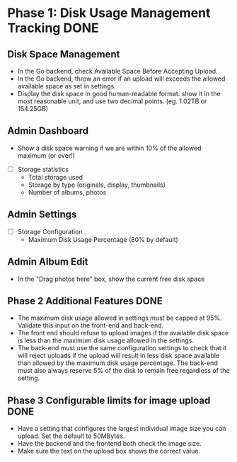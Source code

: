 # Phase 1: Disk Usage Management Tracking DONE

## Disk Space Management

- In the Go backend, check Available Space Before Accepting Upload.
- In the Go backend, throw an error if an upload will exceeds the allowed available space as set in settings.
- Display the disk space in good human-readable format. show it in the most reasonable unit, and use two decimal points. (eg. 1.02TB or 154.25GB)

## Admin Dashboard

- Show a disk space warning if we are within 10% of the allowed maximum (or over!)
- [ ] Storage statistics
  - Total storage used
  - Storage by type (originals, display, thumbnails)
  - Number of albums, photos

## Admin Settings

- [ ] Storage Configuration
  - Maximum Disk Usage Percentage (80% by default)

## Admin Album Edit

- In the "Drag photos here" box, show the current free disk space

## Phase 2 Additional Features DONE

- The maximum disk usage allowed in settings must be capped at 95%. Validate this input on the front-end and back-end.
- The front end should refuse to upload images if the available disk space is less than the maximum disk usage allowed in the settings.
- The back-end must use the same configuration settings to check that it will reject uploads if the upload will result in less disk space available than allowed by the maximum disk usage percentage. The back-end must also always reserve 5% of the disk to remain free regardless of the setting.

## Phase 3 Configurable limits for image upload DONE

- Have a setting that configures the largest individual image size you can upload. Set the default to 50MBytes.
- Have the backend and the frontend both check the image size.
- Make sure the text on the upload box shows the correct value.
